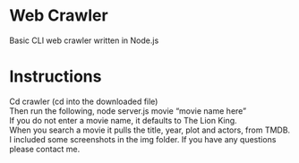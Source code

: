 # Web Crawler
Basic CLI web crawler written in Node.js

# Instructions
Cd crawler (cd into the downloaded file) <br>
Then run the following, node server.js movie “movie name here” <br>
If you do not enter a movie name, it defaults to The Lion King. <br>
When you search a movie it pulls the title, year, plot and actors, from TMDB. I included some screenshots in the img folder. If you have any questions please contact me.
